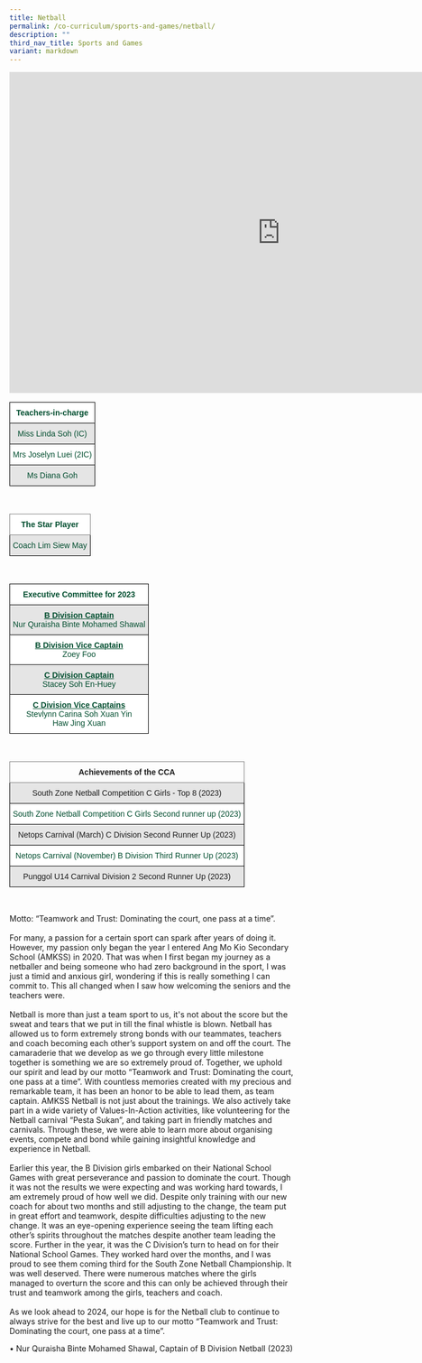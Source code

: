 ```yaml
---
title: Netball
permalink: /co-curriculum/sports-and-games/netball/
description: ""
third_nav_title: Sports and Games
variant: markdown
---
```

<iframe allowfullscreen="true" height="569" width="960" frameborder="0" src="https://docs.google.com/presentation/d/e/2PACX-1vRDxF2kAO4i2X6uMeQ30fxg5x3mAwYotaYv5M0pZV2evkIDknVig1UVpHcKbM9ORg8_S1nVc3EENzdp/embed?start=true&amp;loop=true&amp;delayms=3000"></iframe>

<br>
<style type="text/css">
.tg  {border-collapse:collapse;border-spacing:0;}
.tg td{border-color:black;border-style:solid;border-width:1px;font-family:Arial, sans-serif;font-size:14px;
  overflow:hidden;padding:10px 5px;word-break:normal;}
.tg th{border-color:black;border-style:solid;border-width:1px;font-family:Arial, sans-serif;font-size:14px;
  font-weight:normal;overflow:hidden;padding:10px 5px;word-break:normal;}
.tg .tg-avji{background-color:#FFF;color:#004D2E;font-weight:bold;text-align:center;vertical-align:top}
.tg .tg-bapb{background-color:#E5E5E5;color:#004D2E;text-align:center;vertical-align:middle}
.tg .tg-wpup{background-color:#FFF;color:#004D2E;text-align:center;vertical-align:middle}
</style>
<table class="tg">
<thead>
  <tr>
    <th class="tg-avji">Teachers-in-charge<br></th>
  </tr>
</thead>
<tbody>
  <tr>
    <td class="tg-bapb">Miss Linda Soh (IC)<br></td>
  </tr>
  <tr>
    <td class="tg-wpup">Mrs Joselyn Luei (2IC)<br></td>
  </tr>
	 <tr>
    <td class="tg-bapb">Ms Diana Goh<br></td>
  </tr>
</tbody>
</table>
<br>
<style type="text/css">
.tg  {border-collapse:collapse;border-spacing:0;}
.tg td{border-color:black;border-style:solid;border-width:1px;font-family:Arial, sans-serif;font-size:14px;
  overflow:hidden;padding:10px 5px;word-break:normal;}
.tg th{border-color:black;border-style:solid;border-width:1px;font-family:Arial, sans-serif;font-size:14px;
  font-weight:normal;overflow:hidden;padding:10px 5px;word-break:normal;}
.tg .tg-mwif{background-color:#FFF;border-color:inherit;color:#004D2E;font-weight:bold;text-align:center;vertical-align:top}
.tg .tg-bapb{background-color:#E5E5E5;color:#004D2E;text-align:center;vertical-align:middle}
</style>
<table class="tg">
<thead>
  <tr>
    <th class="tg-mwif">The Star Player<br></th>
  </tr>
</thead>
<tbody>
  <tr>
    <td class="tg-bapb">Coach Lim Siew May</td>
  </tr>
</tbody>
</table>
<br>
<style type="text/css">
.tg  {border-collapse:collapse;border-spacing:0;}
.tg td{border-color:black;border-style:solid;border-width:1px;font-family:Arial, sans-serif;font-size:14px;
  overflow:hidden;padding:10px 5px;word-break:normal;}
.tg th{border-color:black;border-style:solid;border-width:1px;font-family:Arial, sans-serif;font-size:14px;
  font-weight:normal;overflow:hidden;padding:10px 5px;word-break:normal;}
.tg .tg-avji{background-color:#FFF;color:#004D2E;font-weight:bold;text-align:center;vertical-align:top}
.tg .tg-ywyw{background-color:#E5E5E5;color:#004D2E;font-weight:bold;text-align:center;text-decoration:underline;vertical-align:top}
.tg .tg-frvs{background-color:#FFF;color:#004D2E;font-weight:bold;text-align:center;text-decoration:underline;vertical-align:top}
</style>
<table class="tg">
<thead>
  <tr>
    <th class="tg-avji">Executive Committee for 2023<br></th>
  </tr>
</thead>
<tbody>
   <tr>
    <td class="tg-bapb"><b><u>B Division Captain</u></b><br><span style="font-weight:400;color:#004D2E">Nur Quraisha Binte Mohamed Shawal</span></td>
  </tr>
  	<tr>
    <td class="tg-wpup"><b><u>B Division Vice Captain</u></b><br><span style="font-weight:400;color:#004D2E">Zoey Foo</span></td>
  </tr>
  <tr>
		<td class="tg-bapb"><b><u>C Division Captain</u></b><br><span style="font-weight:400;color:#004D2E">Stacey Soh En-Huey</span></td>
  </tr>
	<tr>
		<td class="tg-wpup"><b><u>C Division Vice Captains</u></b><br><span style="font-weight:400;color:#004D2E">Stevlynn Carina Soh Xuan Yin<br>Haw Jing Xuan</span></td>
  </tr>
</tbody>
</table>
<br>
<style type="text/css">
.tg  {border-collapse:collapse;border-spacing:0;}
.tg td{border-color:black;border-style:solid;border-width:1px;font-family:Arial, sans-serif;font-size:14px;
  overflow:hidden;padding:10px 5px;word-break:normal;}
.tg th{border-color:black;border-style:solid;border-width:1px;font-family:Arial, sans-serif;font-size:14px;
  font-weight:normal;overflow:hidden;padding:10px 5px;word-break:normal;}
.tg .tg-7btt{border-color:inherit;font-weight:bold;text-align:center;vertical-align:top}
.tg .tg-ymba{background-color:#E5E5E5;text-align:center;vertical-align:middle}
</style>
<table class="tg">
<thead>
  <tr>
    <th class="tg-7btt">Achievements of the CCA<br></th>
  </tr>
</thead>
<tbody>
  <tr>
    <td class="tg-ymba">South Zone Netball Competition C Girls - Top 8 (2023)<br></td>
  </tr>
	<tr>
    <td class="tg-wpup"><b></b><span style="font-weight:400;color:#004D2E">South Zone Netball Competition C Girls Second runner up (2023)</span></td>
  </tr>
	<tr>
    <td class="tg-ymba">Netops Carnival (March) C Division Second Runner Up (2023)<br></td>
  </tr>
	<tr>
    <td class="tg-wpup"><b></b><span style="font-weight:400;color:#004D2E">Netops Carnival (November) B Division Third Runner Up (2023)</span></td>
  </tr>
	<tr>
    <td class="tg-ymba">Punggol U14 Carnival Division 2 Second Runner Up (2023)<br></td>
  </tr>
</tbody>
</table>
<br>

Motto: “Teamwork and Trust: Dominating the court, one pass at a time”. <br><br>
For many, a passion for a certain sport can spark after years of doing it. However, my passion only began the year I entered Ang Mo Kio Secondary School (AMKSS) in 2020. That was when I first began my journey as a netballer and being someone who had zero background in the sport, I was just a timid and anxious girl, wondering if this is really something I can commit to. This all changed when I saw how welcoming the seniors and the teachers were. <br><br>
Netball is more than just a team sport to us, it's not about the score but the sweat and tears that we put in till the final whistle is blown.  Netball has allowed us to form extremely strong bonds with our teammates, teachers and coach becoming each other’s support system on and off the court. The camaraderie that we develop as we go through every little milestone together is something we are so extremely proud of. Together, we uphold our spirit and lead by our motto “Teamwork and Trust: Dominating the court, one pass at a time”. With countless memories created with my precious and remarkable team, it has been an honor to be able to lead them, as team captain. AMKSS Netball is not just about the trainings. We also actively take part in a wide variety of Values-In-Action activities, like volunteering for the Netball carnival “Pesta Sukan”, and taking part in friendly matches and carnivals. Through these, we were able to learn more about organising events, compete and bond while gaining insightful knowledge and experience in Netball.<br><br>
Earlier this year, the B Division girls embarked on their National School Games with great perseverance and passion to dominate the court. Though it was not the results we were expecting and was working hard towards, I am extremely proud of how well we did. Despite only training with our new coach for about two months and still adjusting to the change, the team put in great effort and teamwork, despite difficulties adjusting to the new change. It was an eye-opening experience seeing the team lifting each other’s spirits throughout the matches despite another team leading the score. Further in the year, it was the C Division’s turn to head on for their National School Games. They worked hard over the months, and I was proud to see them coming third for the South Zone Netball Championship. It was well deserved. There were numerous matches where the girls managed to overturn the score and this can only be achieved through their trust and teamwork among the girls, teachers and coach. <br><br>
As we look ahead to 2024, our hope is for the Netball club to continue to always strive for the best and live up to our motto “Teamwork and Trust: Dominating the court, one pass at a time”. <br>

•	Nur Quraisha Binte Mohamed Shawal, Captain of B Division Netball (2023)